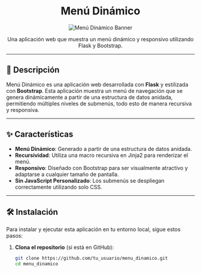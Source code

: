 # <h1 align="center">Menú Dinámico</h1>

<p align="center">
  <img src="https://via.placeholder.com/600x200/007BFF/FFFFFF?text=Menu+Dinamico" alt="Menú Dinámico Banner">
</p>

<p align="center">
  Una aplicación web que muestra un menú dinámico y responsivo utilizando Flask y Bootstrap.
</p>

---

## 📌 Descripción

Menú Dinámico es una aplicación web desarrollada con **Flask** y estilizada con **Bootstrap**. Esta aplicación muestra un menú de navegación que se genera dinámicamente a partir de una estructura de datos anidada, permitiendo múltiples niveles de submenús, todo esto de manera recursiva y responsiva.

---

## ✨ Características

- **Menú Dinámico**: Generado a partir de una estructura de datos anidada.
- **Recursividad**: Utiliza una macro recursiva en Jinja2 para renderizar el menú.
- **Responsivo**: Diseñado con Bootstrap para ser visualmente atractivo y adaptarse a cualquier tamaño de pantalla.
- **Sin JavaScript Personalizado**: Los submenús se despliegan correctamente utilizando solo CSS.

---

## 🛠 Instalación

Para instalar y ejecutar esta aplicación en tu entorno local, sigue estos pasos:

1. **Clona el repositorio** (si está en GitHub):

   ```bash
   git clone https://github.com/tu_usuario/menu_dinamico.git
   cd menu_dinamico
